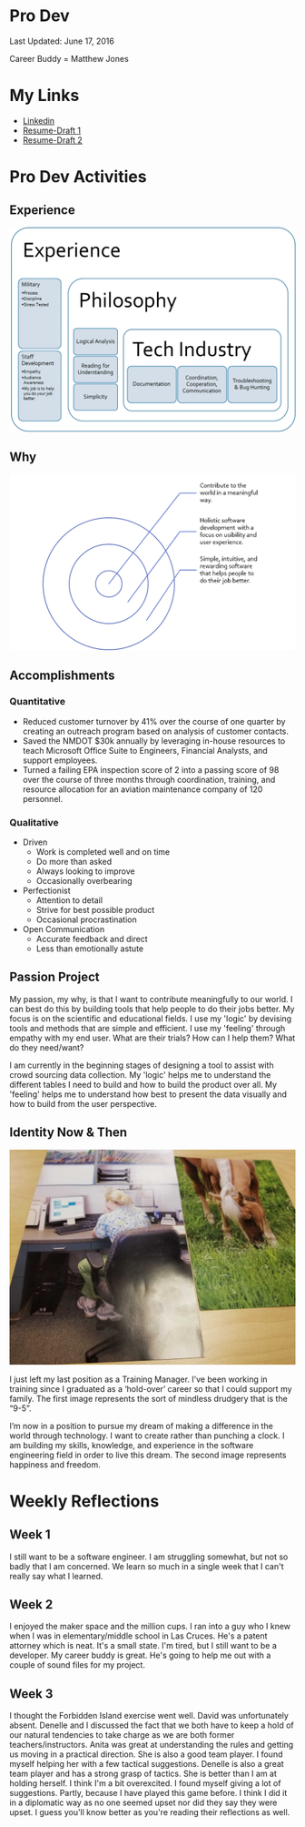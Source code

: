 # Pro Dev

Last Updated: June 17, 2016

Career Buddy = Matthew Jones

# My Links
* [Linkedin](https://www.linkedin.com/in/alana-chigbrow-03a40996/)
* [Resume-Draft 1](docs/DRAFT1Resume.pdf)
* [Resume-Draft 2](docs/Alana-Chigbrow-Resume2.pdf)


# Pro Dev Activities

## Experience
![Experience](docs/Experience.png)

## Why
![Why](docs/why.png)

## Accomplishments
### Quantitative
* Reduced customer turnover by 41% over the course of one quarter by creating an outreach program based on analysis of customer contacts.
* Saved the NMDOT $30k annually by leveraging in-house resources to teach Microsoft Office Suite to Engineers, Financial Analysts, and support employees.
* Turned a failing EPA inspection score of 2 into a passing score of 98 over the course of three months through coordination, training, and resource allocation for an aviation maintenance company of 120 personnel.
### Qualitative
* Driven
  * Work is completed well and on time
  * Do more than asked
  * Always looking to improve
  * Occasionally overbearing
* Perfectionist
  * Attention to detail
  * Strive for best possible product
  * Occasional procrastination
* Open Communication
  * Accurate feedback and direct
  * Less than emotionally astute
 
## Passion Project
My passion, my why, is that I want to contribute meaningfully to our world. I can best do this by building tools that help people to do their jobs better. My focus is on the scientific and educational fields. I use my 'logic' by devising tools and methods that are simple and efficient. I use my 'feeling' through empathy with my end user. What are their trials? How can I help them? What do they need/want?

I am currently in the beginning stages of designing a tool to assist with crowd sourcing data collection. My 'logic' helps me to understand the different tables I need to build and how to build the product over all. My 'feeling' helps me to understand how best to present the data visually and how to build from the user perspective.

## Identity Now & Then
![NT](docs/nt.jpg)

I just left my last position as a Training Manager. I’ve been working in training since I graduated as a ‘hold-over’ career so that I could support my family. The first image represents the sort of mindless drudgery that is the “9-5”. 

I’m now in a position to pursue my dream of making a difference in the world through technology. I want to create rather than punching a clock. I am building my skills, knowledge, and experience in the software engineering field in order to live this dream. The second image represents happiness and freedom.



# Weekly Reflections

## Week 1
I still want to be a software engineer. I am struggling somewhat, but not so badly that I am concerned. We learn so much in a single week that I can't really say what I learned.

## Week 2
I enjoyed the maker space and the million cups. I ran into a guy who I knew when I was in elementary/middle school in Las Cruces. He's a patent attorney which is neat. It's  a small state. I'm tired, but I still want to be a developer. My career buddy is great. He's going to help me out with a couple of sound files for my project.

## Week 3
I thought the Forbidden Island exercise went well. David was unfortunately absent. Denelle and I discussed the fact that we both have to keep a hold of our natural tendencies to take charge as we are both former teachers/instructors. Anita was great at understanding the rules and getting us moving in a practical direction. She is also a good team player. I found myself helping her with a few tactical suggestions. Denelle is also a great team player and has a strong grasp of tactics. She is better than I am at holding herself. I think I'm a bit overexcited. I found myself giving a lot of suggestions. Partly, because I have played this game before. I think I did it in a diplomatic way as no one seemed upset nor did they say they were upset. I guess you'll know better as you're reading their reflections as well.
